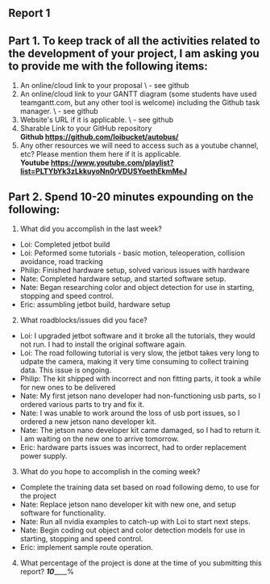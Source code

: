 Report 1
-----------

Part 1. To keep track of all the activities related to the development of your project, I am asking you to provide me with the following items:
-----------
1. An online/cloud link to your proposal
\ - see github
2. An online/cloud link to your GANTT diagram (some students have used teamgantt.com, but any other tool is welcome) including the Github task manager.
\ - see github
3. Website's URL if it is applicable.
\ - see github
4. Sharable Link to your GitHub repository
\
**Github https://github.com/loibucket/autobus/**
5. Any other resources we will need to access such as a youtube channel, etc? Please mention them here if it is applicable.
\
**Youtube https://www.youtube.com/playlist?list=PLTYbYk3zLkkuyoNn0rVDUSYoethEkmMeJ**

Part 2. Spend 10-20 minutes expounding on the following:
------------
1. What did you accomplish in the last week?
- Loi: Completed jetbot build
- Loi: Peformed some tutorials - basic motion, teleoperation, collision avoidance, road tracking
- Philip: Finished hardware setup, solved various issues with hardware
- Nate: Completed hardware setup, and started software setup.
- Nate: Began researching color and object detection for use in starting, stopping and speed control.
- Eric: assumbling jetbot build, hardware setup

2. What roadblocks/issues did you face?
- Loi: I upgraded jetbot software and it broke all the tutorials, they would not run.  I had to install the original software again.
- Loi: The road following tutorial is very slow, the jetbot takes very long to udpate the camera, making it very time consuming to collect training data.  This issue is ongoing.
- Philip: The kit shipped with incorrect and non fitting parts, it took a while for new ones to be delivered
- Nate: My first jetson nano developer had non-functioning usb parts, so I ordered various parts to try and fix it.
- Nate: I was unable to work around the loss of usb port issues, so I ordered a new jetson nano developer kit.
- Nate: The jetson nano developer kit came damaged, so I had to return it. I am waiting on the new one to arrive tomorrow.
- Eric: hardware parts issues was incorrect, had to order replacement power supply.

3. What do you hope to accomplish in the coming week?
- Complete the training data set based on road following demo, to use for the project
- Nate: Replace jetson nano developer kit with new one, and setup software for functionality.
- Nate: Run all nvidia examples to catch-up with Loi to start next steps.
- Nate: Begin coding out object and color detection models for use in starting, stopping and speed control.
- Eric: implement sample route operation. 

4. What percentage of the project is done at the time of you submitting this report? ___10_______%
